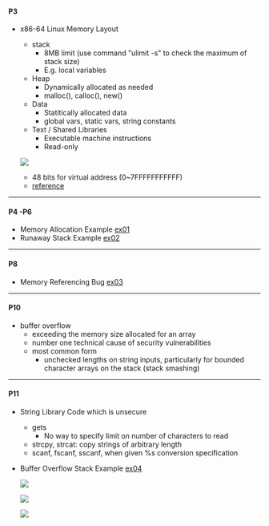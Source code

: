 #### P3
- x86-64 Linux Memory Layout
  - stack
    - 8MB limit (use command "ulimit -s" to check the maximum of stack size)
    - E.g. local variables
  - Heap
    - Dynamically allocated as needed
    - malloc(), calloc(), new()
  - Data
    - Statitically allocated data
    - global vars, static vars, string constants
  - Text / Shared Libraries
    - Executable machine instructions
    - Read-only
    
  ![](https://i.imgur.com/2d3INQq.png)
  
  - 48 bits for virtual address (0~7FFFFFFFFFFF)
  - [reference](https://stackoverflow.com/questions/55358289/may-windows-64-bit-allocate-virtual-memory-over-7fffffffffff)

---
  
#### P4 -P6
- Memory Allocation Example [ex01](https://github.com/KaidenYu/tutorial/tree/master/csapp/09-machine-advanced/ex01)
- Runaway Stack Example [ex02](https://github.com/KaidenYu/tutorial/tree/master/csapp/09-machine-advanced/ex02)

---

#### P8
- Memory Referencing Bug [ex03](https://github.com/KaidenYu/tutorial/tree/master/csapp/09-machine-advanced/ex03)

---

#### P10
- buffer overflow
  - exceeding the memory size allocated for an array
  - number one technical cause of security vulnerabilities
  - most common form
    - unchecked lengths on string inputs, particularly for bounded character arrays on the stack (stack smashing)
    
---

#### P11
- String Library Code which is unsecure
  - gets
    - No way to specify limit on number of characters to read
  - strcpy, strcat: copy strings of arbitrary length
  - scanf, fscanf, sscanf, when given %s conversion specification

- Buffer Overflow Stack Example [ex04](https://github.com/KaidenYu/tutorial/tree/master/csapp/09-machine-advanced/ex04)

  ![](https://i.imgur.com/m9oJf4t.png)

  ![](https://i.imgur.com/gITMsBs.png)

  ![](https://i.imgur.com/ghIvj3g.png)


